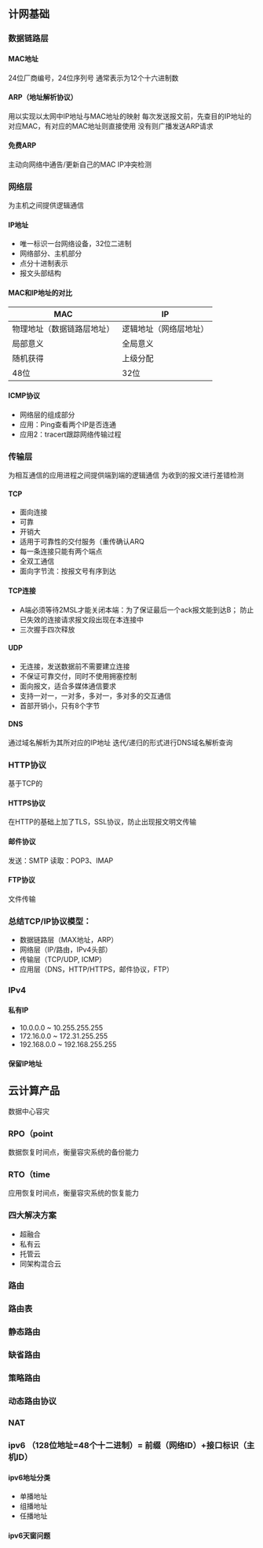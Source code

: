 ## 计网基础
### 数据链路层
#### MAC地址
24位厂商编号，24位序列号
通常表示为12个十六进制数
#### ARP（地址解析协议）
用以实现以太网中IP地址与MAC地址的映射
每次发送报文前，先查目的IP地址的对应MAC，有对应的MAC地址则直接使用
没有则广播发送ARP请求
#### 免费ARP
主动向网络中通告/更新自己的MAC
IP冲突检测
### 网络层 
为主机之间提供逻辑通信
#### IP地址
+ 唯一标识一台网络设备，32位二进制
+ 网络部分、主机部分
+ 点分十进制表示
+ 报文头部结构
#### MAC和IP地址的对比
| MAC  | IP   |
| ---- | ---- |
|物理地址（数据链路层地址）|逻辑地址（网络层地址）|
|局部意义|全局意义|
|随机获得|上级分配|
|48位|32位|


#### ICMP协议
+ 网络层的组成部分
+ 应用：Ping查看两个IP是否连通
+ 应用2：tracert跟踪网络传输过程

### 传输层
为相互通信的应用进程之间提供端到端的逻辑通信
为收到的报文进行差错检测
#### TCP
+ 面向连接
+ 可靠
+ 开销大
+ 适用于可靠性的交付服务（重传确认ARQ
+ 每一条连接只能有两个端点
+ 全双工通信
+ 面向字节流：按报文号有序到达
#### TCP连接
+ A端必须等待2MSL才能关闭本端：为了保证最后一个ack报文能到达B；
	防止已失效的连接请求报文段出现在本连接中
+ 三次握手四次释放
#### UDP
+ 无连接，发送数据前不需要建立连接
+ 不保证可靠交付，同时不使用拥塞控制
+ 面向报文，适合多媒体通信要求
+ 支持一对一，一对多，多对一，多对多的交互通信
+ 首部开销小，只有8个字节

#### DNS
通过域名解析为其所对应的IP地址
迭代/递归的形式进行DNS域名解析查询

### HTTP协议
基于TCP的

#### HTTPS协议
在HTTP的基础上加了TLS，SSL协议，防止出现报文明文传输

#### 邮件协议
发送：SMTP
读取：POP3、IMAP

#### FTP协议
文件传输

### 总结TCP/IP协议模型：
+ 数据链路层（MAX地址，ARP）
+ 网络层（IP/路由，IPv4头部）
+ 传输层（TCP/UDP, ICMP）
+ 应用层（DNS，HTTP/HTTPS，邮件协议，FTP）

### IPv4
#### 私有IP
+ 10.0.0.0 ~ 10.255.255.255
+ 172.16.0.0 ~ 172.31.255.255
+ 192.168.0.0 ~ 192.168.255.255
#### 保留IP地址

## 云计算产品
数据中心容灾
### RPO（point
数据恢复时间点，衡量容灾系统的备份能力
### RTO（time
应用恢复时间点，衡量容灾系统的恢复能力

### 四大解决方案
+ 超融合
+ 私有云
+ 托管云
+ 同架构混合云

### 路由
### 路由表
### 静态路由
### 缺省路由
### 策略路由
### 动态路由协议
### NAT
### ipv6 （128位地址=48个十二进制）= 前缀（网络ID）+接口标识（主机ID）
#### ipv6地址分类
+ 单播地址
+ 组播地址
+ 任播地址
#### ipv6天窗问题